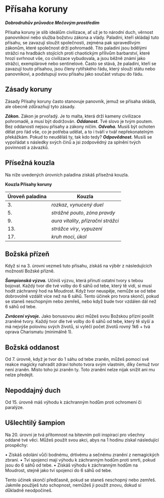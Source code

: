 # Přísaha koruny

***Dobrodruhův průvodce Mečovým prostředím***

Přísaha koruny je slib ideálům civilizace, ať už je to národní duch, věrnost panovníkovi nebo služba božstvu zákona a vlády. Paladini, kteří skládají tuto přísahu, se zavazují sloužit společnosti, zejména pak spravedlivým zákonům, které společnost drží pohromadě. Tito paladini jsou bdělými strážci na hradbách stojících proti chaotickým přílivům barbarství, které hrozí svrhnout vše, co civilizace vybudovala, a jsou běžně známí jako strážci, exemplárové nebo sentinelové. Často se stává, že paladini, kteří se zavazují touto přísahou, jsou členy rytířského řádu, který slouží státu nebo panovníkovi, a podstupují svou přísahu jako součást vstupu do řádu.

## Zásady koruny
Zásady Přísahy koruny často stanovuje panovník, jemuž se přísaha skládá, ale obecně zdůrazňují tyto zásady.

***Zákon.*** Zákon je prvořadý. Je to malta, která drží kameny civilizace pohromadě, a musí být dodržován.
***Oddanost.*** Tvé slovo je tvým poutem. Bez oddanosti nejsou přísahy a zákony ničím.
***Odvaha.*** Musíš být ochoten dělat pro řád vše, co je potřeba udělat, a to i tváří v tvář nepřekonatelným překážkám. Pokud to neuděláš ty, tak kdo tedy?
***Odpovědnost.*** Musíš se vypořádat s následky svých činů a jsi zodpovědný za splnění tvých povinností a závazků.

## Přísežná kouzla
Na níže uvedených úrovních paladina získáš přísežná kouzla.

**Kouzla Přísahy koruny**

| Úroveň paladina | Kouzla |
| --- | --- |
| 3. | *rozkaz*, *vynucený duel* |
| 5. | *strážné pouto*, *zóna pravdy* |
| 9. | *aura vitality*, *přízrační strážci* |
| 13. | *strážce víry*, *vypuzení* |
| 17. | *kruh moci*, *úkol* |

## Božská přízeň
Když si na 3. úrovni vezmeš tuto přísahu, získáš na výběr z následujících možností Božské přízně. 

***Šampionská výzva.*** Učiníš výzvu, která přinutí ostatní tvory s tebou bojovat. Každý tvor dle tvé volby do 6 sáhů od tebe, který tě vidí, si musí hodit záchranný hod na Moudrost. Když tvor neuspěje, nemůže se od tebe dobrovolně vzdálit více než na 6 sáhů. Tento účinek pro tvora skončí, pokud se staneš neschopným nebo zemřeš, nebo když bude tvor vzdálen dál než 6 sáhů od tebe.

***Zvrácení vývoje.*** Jako bonusovou akci můžeš svou Božskou přízní posílit zraněné tvory. Každý tvor dle tvé volby do 6 sáhů od tebe, který tě slyší a má nejvýše polovinu svých životů, si vyléčí počet životů rovný 1k6 + tvá oprava Charismatu (minimálně 1). 

## Božská oddanost
Od 7. úrovně, když je tvor do 1 sáhu od tebe zraněn, můžeš pomocí své reakce magicky nahradit zdraví tohoto tvora svým vlastním, díky čemuž tvor není zraněn. Místo toho jsi zraněn ty. Toto zranění nelze nijak snížit ani mu nelze předejít.

## Nepoddajný duch
Od 15. úrovně máš výhodu k záchranným hodům proti ochromení či paralýze.

## Ušlechtilý šampion
Na 20. úrovni je tvá přítomnost na bitevním poli inspirací pro všechny oddané tvé věci. Můžeš použít svou akci, abys na 1 hodinu získal následující prospěchy:

• Získáš odolání vůči bodnému, drtivému a sečnému zranění z nemagických zbraní.
• Tví spojenci mají výhodu k záchranným hodům proti smrti, pokud jsou do 6 sáhů od tebe.
• Získáš výhodu k záchranným hodům na Moudrost, stejně jako tví spojenci do 6 sáhů od tebe.

Tento účinek skončí předčasně, pokud se staneš neschopný nebo zemřeš. Jakmile použiješ tuto schopnost, nemůžeš ji použít znovu, dokud si důkladně neodpočineš.
<!--stackedit_data:
eyJoaXN0b3J5IjpbLTEyNDkyNTQ0MDYsNzMwOTk4MTE2XX0=
-->